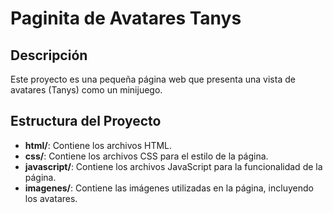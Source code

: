 # Paginita de Avatares Tanys

## Descripción
Este proyecto es una pequeña página web que presenta una vista de avatares (Tanys) como un minijuego.

## Estructura del Proyecto
- **html/**: Contiene los archivos HTML.
- **css/**: Contiene los archivos CSS para el estilo de la página.
- **javascript/**: Contiene los archivos JavaScript para la funcionalidad de la página.
- **imagenes/**: Contiene las imágenes utilizadas en la página, incluyendo los avatares.
